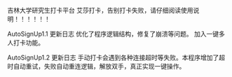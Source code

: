 吉林大学研究生打卡平台
艾莎打卡，告别打卡失败，请仔细阅读使用说明！！！！！！

AutoSignUp1.1
更新日志
优化了程序逻辑结构，修复了崩溃等问题。
加入一键多人打卡功能。

AutoSignUp1.2
更新日志
手动打卡会遇到各种连接超时等失败。本程序增加了超时自动重试，失败自动重连逻辑，解放双手，真正实现一键操作。
